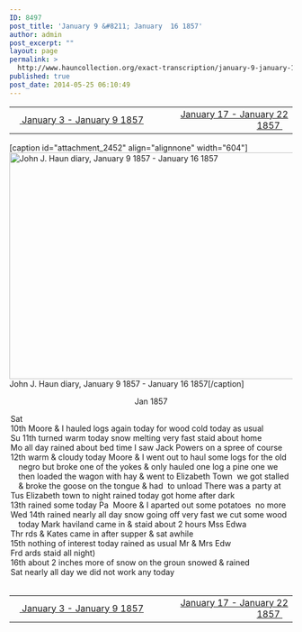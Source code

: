 ```yaml
---
ID: 8497
post_title: 'January 9 &#8211; January  16 1857'
author: admin
post_excerpt: ""
layout: page
permalink: >
  http://www.hauncollection.org/exact-transcription/january-9-january-16-1857/
published: true
post_date: 2014-05-25 06:10:49
---
```

<table style="width: 100%;" align="center">
<tbody>
<tr>
<td width="50%"><a title="January 3 – January 9 1857" href="http://www.hauncollection.org/version-2/version-ii-series-i/january-3-january-9-1857/"><img src="https://lh3.googleusercontent.com/-EFJpxxNiPNw/VqgtWBCZrMI/AAAAAAAAAFU/WfY4lPFWWkg/s800-Ic42/Soeb-Plain-Arrows-8-10px.png" alt="" width="10" height="10" /> January 3 - January 9 1857</a></td>
<td style="text-align: right;"><a title="January 17 – January 22 1857" href="http://www.hauncollection.org/version-2/version-ii-series-i/january-17-january-22-1857/"> January 17 - January 22 1857 <img src="https://lh3.googleusercontent.com/-67k0cYlpXHw/VqgtWKz1MXI/AAAAAAAAAFU/k9PW_Piyurk/s800-Ic42/Soeb-Plain-Arrows-5-10px.png" alt="" width="10" height="10" /></a></td>
</tr>
</tbody>
</table>
[caption id="attachment_2452" align="alignnone" width="604"]<img class="size-large wp-image-2452" src="http://www.hauncollection.org/wp-content/uploads/John Haun/JJH_223_January 9 1857 - January  16 1857-1024x682.jpg" alt="John J. Haun diary, January 9 1857 - January 16 1857" width="604" height="402" /> John J. Haun diary, January 9 1857 - January 16 1857[/caption]
<p style="text-align: center;">Jan 1857</p>

<div style="text-indent: -1em; padding-left: 16px;">Sat</div>
<div style="text-indent: -1em; padding-left: 16px;">10th Moore &amp; I hauled logs again today for wood cold today as usual</div>
<div style="text-indent: -1em; padding-left: 16px;">Su 11th turned warm today snow melting very fast staid about home</div>
<div style="text-indent: -1em; padding-left: 16px;">Mo all day rained about bed time I saw Jack Powers on a spree of course</div>
<div style="text-indent: -1em; padding-left: 16px;">12th warm &amp; cloudy today Moore &amp; I went out to haul some logs for the
old negro but broke one of the yokes &amp; only hauled one log a pine one we
then loaded the wagon with hay &amp; went to Elizabeth Town  we got stalled
&amp; broke the goose on the tongue &amp; had  to unload There was a party at</div>
<div style="text-indent: -1em; padding-left: 16px;">Tus Elizabeth town to night rained today got home after dark</div>
<div style="text-indent: -1em; padding-left: 16px;">13th rained some today Pa  Moore &amp; I aparted out some potatoes  no more</div>
<div style="text-indent: -1em; padding-left: 16px;">Wed 14th rained nearly all day snow going off very fast we cut some wood
today Mark haviland came in &amp; staid about 2 hours Mss Edwa</div>
<div style="text-indent: -1em; padding-left: 16px;">Thr rds &amp; Kates came in after supper &amp; sat awhile</div>
<div style="text-indent: -1em; padding-left: 16px;">15th nothing of interest today rained as usual Mr &amp; Mrs Edw</div>
<div style="text-indent: -1em; padding-left: 16px;">Frd ards staid all night)</div>
<div style="text-indent: -1em; padding-left: 16px;">16th about 2 inches more of snow on the groun snowed &amp; rained</div>
<div style="text-indent: -1em; padding-left: 16px;">Sat nearly all day we did not work any today</div>
&nbsp;
<table style="width: 100%;" align="center">
<tbody>
<tr>
<td width="50%"><a title="January 3 – January 9 1857" href="http://www.hauncollection.org/version-2/version-ii-series-i/january-3-january-9-1857/"><img src="https://lh3.googleusercontent.com/-EFJpxxNiPNw/VqgtWBCZrMI/AAAAAAAAAFU/WfY4lPFWWkg/s800-Ic42/Soeb-Plain-Arrows-8-10px.png" alt="" width="10" height="10" /> January 3 - January 9 1857</a></td>
<td style="text-align: right;"><a title="January 17 – January 22 1857" href="http://www.hauncollection.org/version-2/version-ii-series-i/january-17-january-22-1857/"> January 17 - January 22 1857 <img src="https://lh3.googleusercontent.com/-67k0cYlpXHw/VqgtWKz1MXI/AAAAAAAAAFU/k9PW_Piyurk/s800-Ic42/Soeb-Plain-Arrows-5-10px.png" alt="" width="10" height="10" /></a></td>
</tr>
</tbody>
</table>